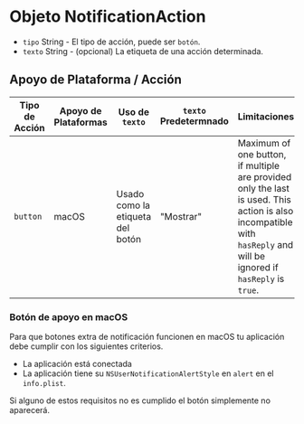 # Objeto NotificationAction

* `tipo` String - El tipo de acción, puede ser `botón`.
* `texto` String - (opcional) La etiqueta de una acción determinada.

## Apoyo de Plataforma / Acción

| Tipo de Acción | Apoyo de Plataformas | Uso de `texto`                   | `texto` Predetermnado | Limitaciones                                                                                                                                                         |
| -------------- | -------------------- | -------------------------------- | --------------------- | -------------------------------------------------------------------------------------------------------------------------------------------------------------------- |
| `button`       | macOS                | Usado como la etiqueta del botón | "Mostrar"             | Maximum of one button, if multiple are provided only the last is used. This action is also incompatible with `hasReply` and will be ignored if `hasReply` is `true`. |

### Botón de apoyo en macOS

Para que botones extra de notificación funcionen en macOS tu aplicación debe cumplir con los siguientes criterios.

* La aplicación está conectada
* La aplicación tiene su `NSUserNotificationAlertStyle` en `alert` en el `info.plist`.

Si alguno de estos requisitos no es cumplido el botón simplemente no aparecerá.